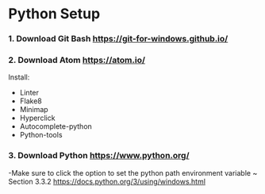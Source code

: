 # Python Setup

### 1. Download Git Bash  https://git-for-windows.github.io/ 
### 2. Download Atom https://atom.io/ 
  Install:
  - Linter
  - Flake8
  - Minimap
  - Hyperclick
  - Autocomplete-python
  - Python-tools
### 3. Download Python https://www.python.org/
   -Make sure to click the option to set the python path environment variable
      ~ Section 3.3.2 https://docs.python.org/3/using/windows.html 
